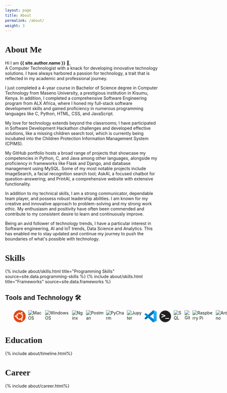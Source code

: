 ```yaml
---
layout: page
title: About
permalink: /about/
weight: 3
---
```


<h1 style="font-family: Georgia;">About Me</h1>

Hi I am **{{ site.author.name }}** :wave:,<br>
A Computer Technologist with a knack for developing innovative technology solutions. I have always harbored a passion for technology, a trait that is reflected in my academic and professional journey.

I just completed a 4-year course in Bachelor of Science degree in Computer Technology from Maseno University, a prestigious institution in Kisumu, Kenya. In addition, I completed a comprehensive Software Engineering program from ALX Africa, where I honed my full-stack software development skills and gained proficiency in numerous programming languages like C, Python, HTML, CSS, and JavaScript.

My love for technology extends beyond the classrooms; I have participated in Software Development Hackathon challenges and developed effective solutions, like a missing children search tool, which is currently being incubated into the Children Protection Information Management System (CPIMS).

My GitHub portfolio hosts a broad range of projects that showcase my competencies in Python, C, and Java among other languages, alongside my proficiency in frameworks like Flask and Django, and database management using MySQL. Some of my most notable projects include ImageSearch, a facial recognition search tool; AskAI, a focused chatbot for question-answering; and PrintAI, a comprehensive website with extensive functionality.

In addition to my technical skills, I am a strong communicator, dependable team player, and possess robust leadership abilities. I am known for my creative and innovative approach to problem-solving and my strong work ethic. My enthusiasm and positivity have often been commended and contribute to my consistent desire to learn and continuously improve.

Being an avid follower of technology trends, I have a particular interest in Software engineering, AI and IoT trends, Data Science and Analytics. This has enabled me to stay updated and continue my journey to push the boundaries of what's possible with technology.

<h1 style="font-family: Georgia;">Skills</h1>

<div class="row">
{% include about/skills.html title="Programming Skills" source=site.data.programming-skills %}
{% include about/skills.html title="Frameworks" source=site.data.frameworks %}
</div>


## Tools and Technology :hammer_and_wrench:
<p align="center">
    <ul style="list-style-type: none;">
        <li style="display: flex;">
            <img src="https://raw.githubusercontent.com/github/explore/80688e429a7d4ef2fca1e82350fe8e3517d3494d/topics/ubuntu/ubuntu.png" alt="Ubuntu" style="height:40px; vertical-align:top; margin:4px;">
            <img src="https://www.freeiconspng.com/uploads/apple-icon-20.png" alt="MacOS" style="height:40px; vertical-align:top; margin:4px;">
            <img src="https://cdn.freebiesupply.com/logos/large/2x/windows-logo-svg-vector.svg" alt="WindowsOS" style="height:40px; vertical-align:top; margin:4px;">
            <img src="https://blog.kakaocdn.net/dn/cHdcEB/btq4cgTLqgs/yfqbz1JJ45lungJHKobMAK/img.png" alt="Nginx" style="height:40px; vertical-align:top; margin:4px;">
            <img src="https://www.svgrepo.com/show/354202/postman-icon.svg" alt="Postman" style="height:40px; vertical-align:top; margin:4px;">
            <img src="https://upload.wikimedia.org/wikipedia/commons/thumb/1/1d/PyCharm_Icon.svg/1024px-PyCharm_Icon.svg.png" alt="PyCharm" style="height:40px; vertical-align:top; margin:4px;">
            <img src="https://upload.wikimedia.org/wikipedia/commons/thumb/3/38/Jupyter_logo.svg/1767px-Jupyter_logo.svg.png" alt="Jupyter" style="height:40px; vertical-align:top; margin:4px;">
            <img src="https://raw.githubusercontent.com/github/explore/80688e429a7d4ef2fca1e82350fe8e3517d3494d/topics/visual-studio-code/visual-studio-code.png" alt="VS Code" style="height:40px; vertical-align:top; margin:4px;">
            <img src="https://raw.githubusercontent.com/github/explore/80688e429a7d4ef2fca1e82350fe8e3517d3494d/topics/terminal/terminal.png" alt="Terminal" style="height:40px; vertical-align:top; margin:4px;">
            <img src="https://cdn-icons-png.flaticon.com/512/5968/5968313.png" alt="SQL" style="height:40px; vertical-align:top; margin:4px;">
            <img src="https://upload.wikimedia.org/wikipedia/commons/thumb/3/3f/Git_icon.svg/1024px-Git_icon.svg.png" alt="Git" style="height:40px; vertical-align:top; margin:4px;">
            <img src="https://cdn-icons-png.flaticon.com/512/5969/5969184.png" alt="Raspberry Pi" style="height:40px; vertical-align:top; margin:4px;">
            <img src="https://upload.wikimedia.org/wikipedia/commons/thumb/8/87/Arduino_Logo.svg/720px-Arduino_Logo.svg.png?20200922062315" alt="Arduino" style="height:40px; vertical-align:top; margin:4px;">
        </li>
    </ul>
</p>

<h1 style="font-family: Georgia;">Education</h1>
<div class="row">
{% include about/timeline.html%}
</div>

<h1 style="font-family: Georgia;">Career</h1>
<div class="row">
{% include about/career.html%}
</div>
